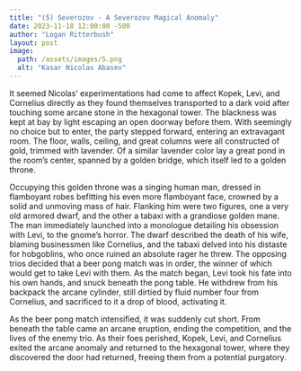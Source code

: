 ```yaml
---
title: "(5) Severozov - A Severozov Magical Anomaly"
date: 2023-11-18 12:00:00 -500
author: "Logan Ritterbush"
layout: post
image:
  path: /assets/images/5.png
  alt: "Kasar Nicolas Abasev"
---
```


It seemed Nicolas’ experimentations had come to affect Kopek, Levi, and Cornelius directly as they found themselves transported to a dark void after touching some arcane stone in the hexagonal tower. The blackness was kept at bay by light escaping an open doorway before them. With seemingly no choice but to enter, the party stepped forward, entering an extravagant room. The floor, walls, ceiling, and great columns were all constructed of gold, trimmed with lavender. Of a similar lavender color lay a great pond in the room’s center, spanned by a golden bridge, which itself led to a golden throne.

Occupying this golden throne was a singing human man, dressed in flamboyant robes befitting his even more flamboyant face, crowned by a solid and unmoving mass of hair. Flanking him were two figures, one a very old armored dwarf, and the other a tabaxi with a grandiose golden mane. The man immediately launched into a monologue detailing his obsession with Levi, to the gnome’s horror. The dwarf described the death of his wife, blaming businessmen like Cornelius, and the tabaxi delved into his distaste for hobgoblins, who once ruined an absolute rager he threw. The opposing trios decided that a beer pong match was in order, the winner of which would get to take Levi with them. As the match began, Levi took his fate into his own hands, and snuck beneath the pong table. He withdrew from his backpack the arcane cylinder, still dirtied by fluid number four from Cornelius, and sacrificed to it a drop of blood, activating it. 

As the beer pong match intensified, it was suddenly cut short. From beneath the table came an arcane eruption, ending the competition, and the lives of the enemy trio. As their foes perished, Kopek, Levi, and Cornelius exited the arcane anomaly and returned to the hexagonal tower, where they discovered the door had returned, freeing them from a potential purgatory.